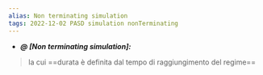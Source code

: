 ```yaml
---
alias: Non terminating simulation
tags: 2022-12-02 PASD simulation nonTerminating
---
```


- ***@ [Non terminating simulation]:***
> la cui ==durata è definita dal tempo di raggiungimento del regime==
<!--ID: 1670236970417-->
